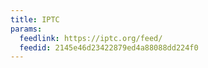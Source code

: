 ```yaml
---
title: IPTC
params:
  feedlink: https://iptc.org/feed/
  feedid: 2145e46d23422879ed4a88088dd224f0
---
```

